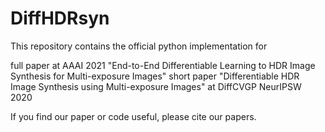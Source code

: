 # DiffHDRsyn
This repository contains the official python implementation for

full paper at AAAI 2021 "End-to-End Differentiable Learning to HDR Image Synthesis for Multi-exposure Images" 
short paper "Differentiable HDR Image Synthesis using Multi-exposure Images" at DiffCVGP NeurIPSW 2020

If you find our paper or code useful, please cite our papers.




